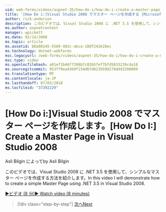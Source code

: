 ```yaml
---
uid: web-forms/videos/aspnet-35/how-do-i/how-do-i-create-a-master-page-in-visual-studio-2008
title: '[How Do i:]Visual Studio 2008 でマスター ページを作成する |Microsoft Docs'
author: rick-anderson
description: このビデオでは、Visual Studio 2008 に .NET 3.5 を使用して、シンプルなマスター ページを作成する方法を紹介します。
ms.author: aspnetcontent
manager: wpickett
ms.date: 02/14/2008
ms.topic: article
ms.assetid: b0a08145-5569-482c-abca-18df242628ec
ms.technology: dotnet-webforms
msc.legacyurl: /web-forms/videos/aspnet-35/how-do-i/how-do-i-create-a-master-page-in-visual-studio-2008
msc.type: video
ms.openlocfilehash: a91ef1b46f7398b7c82b57ef7bfd5833239c4a18
ms.sourcegitcommit: 953ff9ea4369f154d6fd0239599279ddd3280009
ms.translationtype: MT
ms.contentlocale: ja-JP
ms.lasthandoff: 07/03/2018
ms.locfileid: "37392229"
---
```

<a name="how-do-i-create-a-master-page-in-visual-studio-2008"></a><span data-ttu-id="6dc00-103">[How Do i:]Visual Studio 2008 でマスター ページを作成します。</span><span class="sxs-lookup"><span data-stu-id="6dc00-103">[How Do I:] Create a Master Page in Visual Studio 2008</span></span>
====================
<span data-ttu-id="6dc00-104">Asli Bilgin によって</span><span class="sxs-lookup"><span data-stu-id="6dc00-104">by Asli Bilgin</span></span>

<span data-ttu-id="6dc00-105">このビデオでは、Visual Studio 2008 に .NET 3.5 を使用して、シンプルなマスター ページを作成する方法を紹介します。</span><span class="sxs-lookup"><span data-stu-id="6dc00-105">In this video I will demonstrate how to create a simple Master Page using .NET 3.5 in Visual Studio 2008.</span></span>

[<span data-ttu-id="6dc00-106">&#9654;ビデオ (8 分)</span><span class="sxs-lookup"><span data-stu-id="6dc00-106">&#9654; Watch video (8 minutes)</span></span>](https://channel9.msdn.com/Blogs/ASP-NET-Site-Videos/how-do-i-create-a-master-page-in-visual-studio-2008)

> [!div class="step-by-step"]
> [<span data-ttu-id="6dc00-107">次へ</span><span class="sxs-lookup"><span data-stu-id="6dc00-107">Next</span></span>](how-do-i-create-nested-master-page-in-visual-studio-2008.md)

